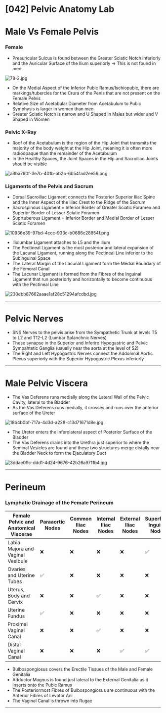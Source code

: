 # [042] Pelvic Anatomy Lab

# Male Vs Female Pelvis

### Female

- Preauricular Sulcus is found between the Greater Sciatic Notch inferiorly and the Auricular Surface of the Ilium superiorly → This is not found in men

![78-2.jpg](%5B042%5D%20Pelvic%20Anatomy%20Lab%20833ae95b7fe942b49218bd9c0d40578e/78-2.jpg)

- On the Medial Aspect of the Inferior Pubic Ramus/Ischiopubic, there are markings/tubercles for the Crura of the Penis that are not present on the Female Pelvis
- Relative Size of Acetabular Diameter from Acetabulum to Pubic Symphysis is larger in women than men
- Greater Sciatic Notch is narrow and U Shaped in Males but wider and V Shaped in Women

### Pelvic X-Ray

- Roof of the Acetabulum is the region of the Hip Joint that transmits the majority of the body weight at the Hip Joint, meaning it is often more radioopaque than the remainder of the Acetabulum
- In the Healthy Spaces, the Joint Spaces in the Hip and Sacroiliac Joints should be visible

![a3ba760f-3e7b-401b-ab2b-6b541ad2ee56.png](%5B042%5D%20Pelvic%20Anatomy%20Lab%20833ae95b7fe942b49218bd9c0d40578e/a3ba760f-3e7b-401b-ab2b-6b541ad2ee56.png)

### Ligaments of the Pelvis and Sacrum

- Dorsal Sacroiliac Ligament connects the Posterior Superior Iliac Spine and the Inner Aspect of the Iliac Crest to the Ridge of the Sacrum
- Sacrospinous Ligament = Inferior Border of Greater Sciatic Foramen and Superior Border of Lesser Sciatic Foramen
- Suprtuberous Ligament = Inferior Border  and Medial Border of Lesser Sciatic Foramen

![10936e39-97bd-4ccc-933c-b0686c28854f.png](%5B042%5D%20Pelvic%20Anatomy%20Lab%20833ae95b7fe942b49218bd9c0d40578e/10936e39-97bd-4ccc-933c-b0686c28854f.png)

- Iliolumbar Ligament attaches to L5 and the Ilium
- The Pectineal Ligament is the most posterior and lateral expansion of the Lacunal Ligament, running along the Pectineal Line inferior to the Subinguinal Space
- The Lateral Margin of the Lacunal Ligament form the Medial Boundary of the Femoral Canal
- The Lacunar Ligament is formed from the Fibres of the Inguinal Ligament that run posteriorly and horizontally to become continuous with the Pectineal Line

![230ebb87662aaae1af28c51294afcdbd.jpg](%5B042%5D%20Pelvic%20Anatomy%20Lab%20833ae95b7fe942b49218bd9c0d40578e/230ebb87662aaae1af28c51294afcdbd.jpg)

---

# Pelvic Nerves

- SNS Nerves to the pelvis arise from the Sympathetic Trunk at levels T5 to L2 and T12-L2 (Lumbar Splanchnic Nerves)
- These synapse in the Superior and Inferiro Hypogastric and Pelvic Sympahtetic Ganglia (usually near the aorta at the level of S2)
- The Right and Left Hypogastric Nerves connect the Addomnal Aortic Plexus superiorly with the Superior Hypogastric Plexus inferiorly

---

# Male Pelvic Viscera

- The Vas Deferens runs medially along the Lateral Wall of the Pelvic Cavity, lateral to the Bladder
- As the Vas Deferens runs medially, it crosses and runs over the anterior surface of the Ureter

![18b4b0bf-717a-4d3d-a228-c13d71671d8e.jpg](%5B042%5D%20Pelvic%20Anatomy%20Lab%20833ae95b7fe942b49218bd9c0d40578e/18b4b0bf-717a-4d3d-a228-c13d71671d8e.jpg)

- The Ureter enters the Inferolateral aspect of Posterior Surface of the Bladder
- The Vas Deferens drains into the Urethra just superior to where the Seminal Vesicles are found and these two structures merge distally near the Bladder Neck to form the Ejaculatory Duct

![3ddae09c-ddd1-4d24-9676-42b26a9711b4.jpg](%5B042%5D%20Pelvic%20Anatomy%20Lab%20833ae95b7fe942b49218bd9c0d40578e/3ddae09c-ddd1-4d24-9676-42b26a9711b4.jpg)

---

# Perineum

### Lymphatic Drainage of the Female Perineum

| Female Pelvic and Anatomical Viscerae | Paraaortic Nodes | Common Iliac Nodes | Internal Iliac Nodes | External Iliac Nodes | Superficial Inguinal Nodes | Deep Inguinal Nodes |
| --- | --- | --- | --- | --- | --- | --- |
| Labia Majora and Vaginal Vesibule | ❌ | ❌ | ❌ | ❌ | ✅ | ❌ |
| Ovaries and Uterine Tubes | ✅ | ❌ | ❌ | ❌ | ❌ | ❌ |
| Uterus, Body and Cervix | ❌ | ❌ | ✅ | ❌ | ❌ | ❌ |
| Uterine Fundus | ✅ | ❌ | ❌ | ❌ | ❌ | ❌ |
| Proximal Vaginal Canal | ❌ | ❌ | ✅ | ❌ | ❌ | ❌ |
| Distal Vaginal Canal | ❌ | ❌ | ❌ | ✅ | ✅ | ❌ |
- Bulbospongiosus covers the Erectile Tissues of the Male and Female Genitalia
- Adductor Magnus is found just lateral to the External Genitalia as it inserts onto the Pubic Ramus
- The Posteriormost Fibres of Bulbospongiosus are continuous with the Anterior Fibres of Levator Ani
- The Vaginal Canal is thrown into Rugae

---